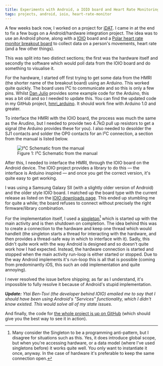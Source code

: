 ```yaml
---
title: Experiments with Android, a IOIO board and Heart Rate Monitoring
tags: projects, android, ioio, heart-rate-monitor
---
```


A few weeks back now, I worked on a project for [iDAT][]. I came in at the end to
fix a few bugs on a Android/hardware integration project. The idea was to use an
Android phone, along with a [IOIO][] board and a [Polar heart rate monitor breakout
board][hmri] to collect data on a person's movements, heart rate (and a few other 
things).

This was split into two distinct sections; the first was the hardware itself and
secondly the software which would poll data from the IOIO board and do something to
visualise it.

For the hardware, I started off first trying to get some data from the HMRI (the
shorter name of the breakout board) using an Arduino. This worked quite quickly.
The board uses I&sup2;C to communicate and so this is only a few pins. Whilst 
[Dan Julio][] provides some example code for the Arduino, this was a bit old and so
I needed to update this. You can find the updated code in my GitHub project,
[hmri_arduino][]. It should work fine with Arduino 1.0 and greater.

To interface the HMRI with the IOIO board, the process was much the same as the
Arudino, but I needed to provide two 4.7k&Omega; pull up resistors to get a signal 
(the Arduino provides these for you). I also needed to desolder the SJ1 contacts and
solder the OP0 contacts for an I&sup2;C connection, a section from the manual is
listed below.

<figure>
  <img src="/resources/images/hmri_schematic.png" alt="I&sup2;C Schematic from the manual">
  <figcaption>Figure 1: I&sup2;C Schematic from the manual</figcaption>
</figure>

After this, I needed to interface the HMRI, through the IOIO board on the Android
device. The IOIO project provides a library to do this &mdash; the interface is
Arduino inspired &mdash; and once you get the correct version, it's quite easy to
get working.

I was using a Samsung Galaxy SII (with a slightly older version of Android) and the
older style IOIO board. I matched up the board type with the current release as
listed on the [IOIO downloads page][]. This ended up stumbling me for quite a while;
the board refuses to connect without precisely the right firmware/library 
combination.

For the implementation itself, I used a [singleton][][^antipattern] which is 
started up with the main activity and is then shutdown on completion. The idea behind 
this was to create a connection to the hardware and keep one thread which would 
handleit (the singleton starts a thread for interacting with the  hardware, and then 
provides a thread-safe way in which to interface with it). Sadly, this didn't quite 
work with the way Android is designed and so doesn't quite work how I had expected. 
Instead, the hardware connection is started and stopped when the main activity 
run-loop is either started or stopped. Due to the way Android implements it's 
run-loop this is all that is possible (coming from predominantly iOS, this such an 
odd implementation and quite annoying).

I never resolved the issue before shipping; as far as I understand, it's impossible 
to fully resolve it because of Android's stupid implementation.

_**Update:** Ytai Ben-Tsvi (the developer behind IOIO) emailed me to say that I should
have been using Android's "Services" functionality, which I didn't know existed.
This would solve all of my state issues._

And finally, the code for [the whole project is up on GitHub][project] (which should
give you the best way to see it in action).

[^antipattern]: Many consider the Singleton to be a programming anti-pattern, but
    I disagree for situations such as this. Yes, it does introduce global scope,
    but when you're accessing hardware, or a data model (where I've used singletons
    before) it works quite well. You only want to instantiate it once, anyway. In
    the case of hardware it's preferable to keep the same connection open.

[iDAT]: http://www.i-dat.org
[IOIO]: https://github.com/ytai/ioio/wiki
[hmri]: https://www.sparkfun.com/products/8661
[Dan Julio]: http://danjuliodesigns.com/sparkfun/hrmi.html
[project]: https://github.com/i-DAT/Bio-OS-Android
[hmri_arduino]: https://github.com/nickcharlton/hmri_arduino
[IOIO downloads page]: https://github.com/ytai/ioio/wiki/Downloads
[singleton]: http://en.wikipedia.org/wiki/Singleton_pattern

